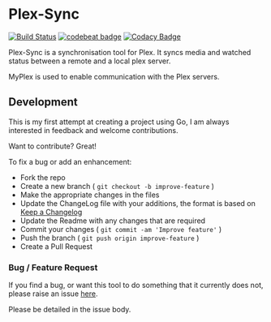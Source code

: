 # Plex-Sync

[![Build Status](https://travis-ci.org/danstis/Plex-Sync.svg?branch=master)](https://travis-ci.org/danstis/Plex-Sync)
[![codebeat badge](https://codebeat.co/badges/039b2c58-e237-41f6-a34f-63217e69a54f)](https://codebeat.co/projects/github-com-danstis-plex-sync-master)
[![Codacy Badge](https://api.codacy.com/project/badge/Grade/544fa06319c1471c8d6b0ef5589e4f30)](https://www.codacy.com/app/danstis/Plex-Sync?utm_source=github.com&amp;utm_medium=referral&amp;utm_content=danstis/Plex-Sync&amp;utm_campaign=Badge_Grade)

Plex-Sync is a synchronisation tool for Plex. It syncs media and watched status between a remote and a local plex server.

MyPlex is used to enable communication with the Plex servers.

## Development

This is my first attempt at creating a project using Go, I am always interested in feedback and welcome contributions.

Want to contribute? Great!

To fix a bug or add an enhancement:

* Fork the repo
* Create a new branch ( `git checkout -b improve-feature` )
* Make the appropriate changes in the files
* Update the ChangeLog file with your additions, the format is based on [Keep a Changelog](http://keepachangelog.com/)
* Update the Readme with any changes that are required
* Commit your changes ( `git commit -am 'Improve feature'` )
* Push the branch ( `git push origin improve-feature` )
* Create a Pull Request

### Bug / Feature Request

If you find a bug, or want this tool to do something that it currently does not, please raise an issue [here](https://github.com/danstis/Plex-Sync/issues).

Please be detailed in the issue body.
